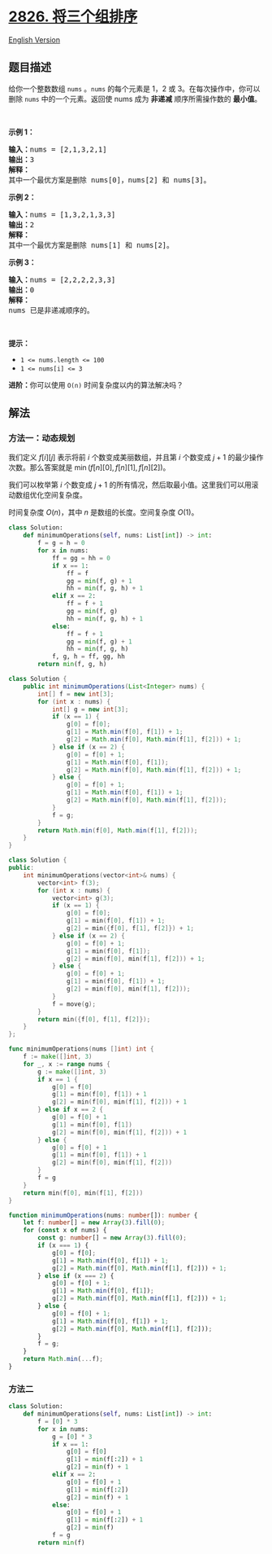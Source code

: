 # [2826. 将三个组排序](https://leetcode.cn/problems/sorting-three-groups)

[English Version](/solution/2800-2899/2826.Sorting%20Three%20Groups/README_EN.md)

<!-- tags:数组,二分查找,动态规划 -->

## 题目描述

<!-- 这里写题目描述 -->

<p>给你一个整数数组&nbsp;<code>nums</code>&nbsp;。<code>nums</code>&nbsp;的每个元素是 1，2 或 3。在每次操作中，你可以删除&nbsp;<code>nums</code>&nbsp;中的一个元素。返回使 nums 成为 <strong>非递减</strong>&nbsp;顺序所需操作数的 <strong>最小值</strong>。</p>

<p>&nbsp;</p>

<p><strong class="example">示例 1：</strong></p>

<pre>
<b>输入：</b>nums = [2,1,3,2,1]
<b>输出：</b>3
<b>解释：</b>
其中一个最优方案是删除 nums[0]，nums[2] 和 nums[3]。
</pre>

<p><strong class="example">示例 2：</strong></p>

<pre>
<b>输入：</b>nums = [1,3,2,1,3,3]
<b>输出：</b>2
<b>解释：</b>
其中一个最优方案是删除 nums[1] 和 nums[2]。
</pre>

<p><strong class="example">示例 3：</strong></p>

<pre>
<b>输入：</b>nums = [2,2,2,2,3,3]
<b>输出：</b>0
<b>解释：</b>
nums 已是非递减顺序的。
</pre>

<p>&nbsp;</p>

<p><strong>提示：</strong></p>

<ul>
	<li><code>1 &lt;= nums.length &lt;= 100</code></li>
	<li><code>1 &lt;= nums[i] &lt;= 3</code></li>
</ul>

<p><strong>进阶：</strong>你可以使用&nbsp;<code>O(n)</code>&nbsp;时间复杂度以内的算法解决吗？</p>

## 解法

### 方法一：动态规划

我们定义 $f[i][j]$ 表示将前 $i$ 个数变成美丽数组，并且第 $i$ 个数变成 $j+1$ 的最少操作次数。那么答案就是 $\min(f[n][0], f[n][1], f[n][2])$。

我们可以枚举第 $i$ 个数变成 $j+1$ 的所有情况，然后取最小值。这里我们可以用滚动数组优化空间复杂度。

时间复杂度 $O(n)$，其中 $n$ 是数组的长度。空间复杂度 $O(1)$。

<!-- tabs:start -->

```python
class Solution:
    def minimumOperations(self, nums: List[int]) -> int:
        f = g = h = 0
        for x in nums:
            ff = gg = hh = 0
            if x == 1:
                ff = f
                gg = min(f, g) + 1
                hh = min(f, g, h) + 1
            elif x == 2:
                ff = f + 1
                gg = min(f, g)
                hh = min(f, g, h) + 1
            else:
                ff = f + 1
                gg = min(f, g) + 1
                hh = min(f, g, h)
            f, g, h = ff, gg, hh
        return min(f, g, h)
```

```java
class Solution {
    public int minimumOperations(List<Integer> nums) {
        int[] f = new int[3];
        for (int x : nums) {
            int[] g = new int[3];
            if (x == 1) {
                g[0] = f[0];
                g[1] = Math.min(f[0], f[1]) + 1;
                g[2] = Math.min(f[0], Math.min(f[1], f[2])) + 1;
            } else if (x == 2) {
                g[0] = f[0] + 1;
                g[1] = Math.min(f[0], f[1]);
                g[2] = Math.min(f[0], Math.min(f[1], f[2])) + 1;
            } else {
                g[0] = f[0] + 1;
                g[1] = Math.min(f[0], f[1]) + 1;
                g[2] = Math.min(f[0], Math.min(f[1], f[2]));
            }
            f = g;
        }
        return Math.min(f[0], Math.min(f[1], f[2]));
    }
}
```

```cpp
class Solution {
public:
    int minimumOperations(vector<int>& nums) {
        vector<int> f(3);
        for (int x : nums) {
            vector<int> g(3);
            if (x == 1) {
                g[0] = f[0];
                g[1] = min(f[0], f[1]) + 1;
                g[2] = min({f[0], f[1], f[2]}) + 1;
            } else if (x == 2) {
                g[0] = f[0] + 1;
                g[1] = min(f[0], f[1]);
                g[2] = min(f[0], min(f[1], f[2])) + 1;
            } else {
                g[0] = f[0] + 1;
                g[1] = min(f[0], f[1]) + 1;
                g[2] = min(f[0], min(f[1], f[2]));
            }
            f = move(g);
        }
        return min({f[0], f[1], f[2]});
    }
};
```

```go
func minimumOperations(nums []int) int {
	f := make([]int, 3)
	for _, x := range nums {
		g := make([]int, 3)
		if x == 1 {
			g[0] = f[0]
			g[1] = min(f[0], f[1]) + 1
			g[2] = min(f[0], min(f[1], f[2])) + 1
		} else if x == 2 {
			g[0] = f[0] + 1
			g[1] = min(f[0], f[1])
			g[2] = min(f[0], min(f[1], f[2])) + 1
		} else {
			g[0] = f[0] + 1
			g[1] = min(f[0], f[1]) + 1
			g[2] = min(f[0], min(f[1], f[2]))
		}
		f = g
	}
	return min(f[0], min(f[1], f[2]))
}
```

```ts
function minimumOperations(nums: number[]): number {
    let f: number[] = new Array(3).fill(0);
    for (const x of nums) {
        const g: number[] = new Array(3).fill(0);
        if (x === 1) {
            g[0] = f[0];
            g[1] = Math.min(f[0], f[1]) + 1;
            g[2] = Math.min(f[0], Math.min(f[1], f[2])) + 1;
        } else if (x === 2) {
            g[0] = f[0] + 1;
            g[1] = Math.min(f[0], f[1]);
            g[2] = Math.min(f[0], Math.min(f[1], f[2])) + 1;
        } else {
            g[0] = f[0] + 1;
            g[1] = Math.min(f[0], f[1]) + 1;
            g[2] = Math.min(f[0], Math.min(f[1], f[2]));
        }
        f = g;
    }
    return Math.min(...f);
}
```

<!-- tabs:end -->

### 方法二

<!-- tabs:start -->

```python
class Solution:
    def minimumOperations(self, nums: List[int]) -> int:
        f = [0] * 3
        for x in nums:
            g = [0] * 3
            if x == 1:
                g[0] = f[0]
                g[1] = min(f[:2]) + 1
                g[2] = min(f) + 1
            elif x == 2:
                g[0] = f[0] + 1
                g[1] = min(f[:2])
                g[2] = min(f) + 1
            else:
                g[0] = f[0] + 1
                g[1] = min(f[:2]) + 1
                g[2] = min(f)
            f = g
        return min(f)
```

<!-- tabs:end -->

<!-- end -->
